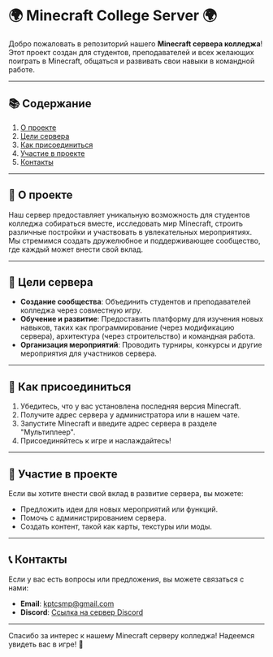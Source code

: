 # 🌍 Minecraft College Server 🌍

Добро пожаловать в репозиторий нашего **Minecraft сервера колледжа**! Этот проект создан для студентов, преподавателей и всех желающих поиграть в Minecraft, общаться и развивать свои навыки в командной работе.

---

## 📚 Содержание

1. [О проекте](#-о-проекте)
2. [Цели сервера](#-цели-сервера)
3. [Как присоединиться](#-как-присоединиться)
4. [Участие в проекте](#-участие-в-проекте)
5. [Контакты](#-контакты)

---

## 🌟 О проекте

Наш сервер предоставляет уникальную возможность для студентов колледжа собираться вместе, исследовать мир Minecraft, строить различные постройки и участвовать в увлекательных мероприятиях. Мы стремимся создать дружелюбное и поддерживающее сообщество, где каждый может внести свой вклад.

---

## 🎯 Цели сервера

- **Создание сообщества**: Объединить студентов и преподавателей колледжа через совместную игру.
- **Обучение и развитие**: Предоставить платформу для изучения новых навыков, таких как программирование (через модификацию сервера), архитектура (через строительство) и командная работа.
- **Организация мероприятий**: Проводить турниры, конкурсы и другие мероприятия для участников сервера.

---

## 🚀 Как присоединиться

1. Убедитесь, что у вас установлена последняя версия Minecraft.
2. Получите адрес сервера у администратора или в нашем чате.
3. Запустите Minecraft и введите адрес сервера в разделе "Мультиплеер".
4. Присоединяйтесь к игре и наслаждайтесь!

---

## 🤝 Участие в проекте

Если вы хотите внести свой вклад в развитие сервера, вы можете:

- Предложить идеи для новых мероприятий или функций.
- Помочь с администрированием сервера.
- Создать контент, такой как карты, текстуры или моды.

---

## 📞 Контакты

Если у вас есть вопросы или предложения, вы можете связаться с нами:

- **Email**: [kptcsmp@gmail.com](mailto:kptcsmp@gmail.com)
- **Discord**: [Ссылка на сервер Discord](https://discord.gg/e329bETuyU)

---

Спасибо за интерес к нашему Minecraft серверу колледжа! Надеемся увидеть вас в игре! 🎉
